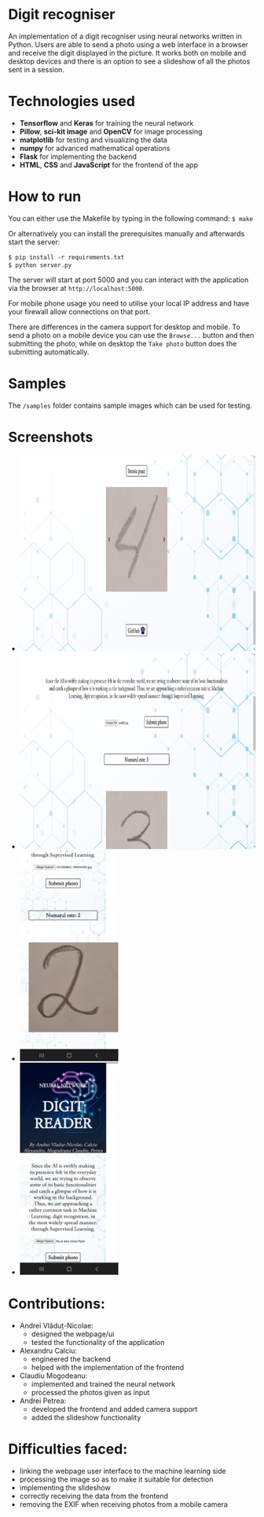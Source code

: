 # Digit recogniser

An implementation of a digit recogniser using neural networks written in Python. Users are able to send a photo using a web interface in a browser and receive the digit displayed in the picture. It works both on mobile and desktop devices and there is an option to see a slideshow of all the photos sent in a session.
# Technologies used
- **Tensorflow** and **Keras** for training the neural network
- **Pillow**, **sci-kit image** and **OpenCV** for image processing
- **matplotlib** for testing and visualizing the data
- **numpy** for advanced mathematical operations
- **Flask** for implementing the backend
- **HTML**, **CSS** and **JavaScript** for the frontend of the app
# How to run

You can either use the Makefile by typing in the following command:
`$ make`

Or alternatively you can install the prerequisites manually and afterwards start the server:
```
$ pip install -r requirements.txt
$ python server.py
```

The server will start at port 5000 and you can interact with the application via the browser at `http://localhost:5000`.

For mobile phone usage you need to utilise your local IP address and have your firewall allow connections on that port.

There are differences in the camera support for desktop and mobile. To send a photo on a mobile device you can use the `Browse...` button and then submitting the photo, while on desktop the `Take photo` button does the submitting automatically.

# Samples
The `/samples` folder contains sample images which can be used for testing.
# Screenshots
- <img src="screenshots/number_4.png" alt="drawing" height="400"/>
- <img src="screenshots/number_5.png" alt="drawing" height="400"/>
- <img src="screenshots/number_2.jpg" alt="drawing" width="200"/>
- <img src="screenshots/phone_ss.jpg" alt="drawing" width="200"/>
# Contributions:

- Andrei Vlăduț-Nicolae:
    - designed the webpage/ui
    - tested the functionality of the application
- Alexandru Calciu:
    - engineered the backend
    - helped with the implementation of the frontend
- Claudiu Mogodeanu:
    - implemented and trained the neural network
    - processed the photos given as input
- Andrei Petrea:
    - developed the frontend and added camera support
    - added the slideshow functionality

# Difficulties faced:

- linking the webpage user interface to the machine learning side
- processing the image so as to make it suitable for detection
- implementing the slideshow
- correctly receiving the data from the frontend
- removing the EXIF when receiving photos from a mobile camera
